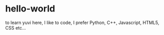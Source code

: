 # hello-world
to learn
yuvi here, I like to code, I prefer Python, C++, Javascript, HTML5, CSS etc...
